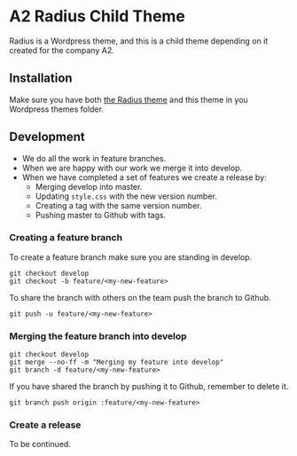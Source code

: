 # A2 Radius Child Theme

Radius is a Wordpress theme, and this is a child theme depending on it created
for the company A2.

## Installation
Make sure you have both [the Radius theme](https://array.is/themes/radius-wordpress-theme/)
and this theme in you Wordpress themes folder.

## Development
* We do all the work in feature branches.
* When we are happy with our work we merge it into develop.
* When we have completed a set of features we create a release by:
  * Merging develop into master.
  * Updating `style.css` with the new version number.
  * Creating a tag with the same version number.
  * Pushing master to Github with tags.

### Creating a feature branch
To create a feature branch make sure you are standing in develop.

```
git checkout develop
git checkout -b feature/<my-new-feature>
```
To share the branch with others on the team push the branch to Github.
```
git push -u feature/<my-new-feature>
```

### Merging the feature branch into develop

```
git checkout develop
git merge --no-ff -m "Merging my feature into develop"
git branch -d feature/<my-new-feature>
```
If you have shared the branch by pushing it to Github, remember to delete it.
```
git branch push origin :feature/<my-new-feature>
```

### Create a release
To be continued.
